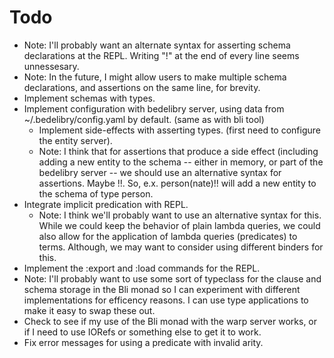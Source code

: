 
Todo
====
  * Note: I'll probably want an alternate syntax for asserting schema declarations at the REPL. Writing "!" at the end of every
    line seems unnessesary.
  * Note: In the future, I might allow users to make multiple schema declarations, and assertions on the same line, for brevity.
  * Implement schemas with types.
  * Implement configuration with bedelibry server, using data from ~/.bedelibry/config.yaml by default. (same as with bli tool)
    * Implement side-effects with asserting types. (first need to configure the entity server).
     * Note: I think that for assertions that produce a side effect (including adding a new entity
             to the schema -- either in memory, or part of the bedelibry server -- we should use
             an alternative syntax for assertions. Maybe !!. So, e.x. person(nate)!! will add a new
             entity to the schema of type person.
  * Integrate implicit predication with REPL.
     * Note: I think we'll probably want to use an alternative syntax for this.
       While we could keep the behavior of plain lambda queries, we could also 
       allow for the application of lambda queries (predicates) to terms.
       Although, we may want to consider using different binders for this.
  * Implement the :export and :load commands for the REPL.
  * Note: I'll probably want to use some sort of typeclass for the clause and schema storage
    in the Bli monad so I can experiment with different implementations for efficency reasons.
    I can use type applications to make it easy to swap these out.
  * Check to see if my use of the Bli monad with the warp server works,
    or if I need to use IORefs or something else to get it to work.
  * Fix error messages for using a predicate with invalid arity.
